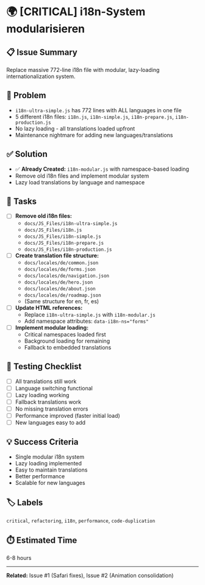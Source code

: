 # 🌍 [CRITICAL] i18n-System modularisieren

## 📋 Issue Summary
Replace massive 772-line i18n file with modular, lazy-loading internationalization system.

## 🎯 Problem
- `i18n-ultra-simple.js` has 772 lines with ALL languages in one file
- 5 different i18n files: `i18n.js`, `i18n-simple.js`, `i18n-prepare.js`, `i18n-production.js`
- No lazy loading - all translations loaded upfront
- Maintenance nightmare for adding new languages/translations

## ✅ Solution
- ✅ **Already Created:** `i18n-modular.js` with namespace-based loading
- Remove old i18n files and implement modular system
- Lazy load translations by language and namespace

## 📝 Tasks
- [ ] **Remove old i18n files:**
  - `docs/JS_Files/i18n-ultra-simple.js`
  - `docs/JS_Files/i18n.js`
  - `docs/JS_Files/i18n-simple.js`
  - `docs/JS_Files/i18n-prepare.js`
  - `docs/JS_Files/i18n-production.js`
- [ ] **Create translation file structure:**
  - `docs/locales/de/common.json`
  - `docs/locales/de/forms.json`
  - `docs/locales/de/navigation.json`
  - `docs/locales/de/hero.json`
  - `docs/locales/de/about.json`
  - `docs/locales/de/roadmap.json`
  - (Same structure for en, fr, es)
- [ ] **Update HTML references:**
  - Replace `i18n-ultra-simple.js` with `i18n-modular.js`
  - Add namespace attributes: `data-i18n-ns="forms"`
- [ ] **Implement modular loading:**
  - Critical namespaces loaded first
  - Background loading for remaining
  - Fallback to embedded translations

## 🧪 Testing Checklist
- [ ] All translations still work
- [ ] Language switching functional
- [ ] Lazy loading working
- [ ] Fallback translations work
- [ ] No missing translation errors
- [ ] Performance improved (faster initial load)
- [ ] New languages easy to add

## 💡 Success Criteria
- Single modular i18n system
- Lazy loading implemented
- Easy to maintain translations
- Better performance
- Scalable for new languages

## 🏷️ Labels
`critical`, `refactoring`, `i18n`, `performance`, `code-duplication`

## ⏱️ Estimated Time
6-8 hours

---
**Related:** Issue #1 (Safari fixes), Issue #2 (Animation consolidation)

